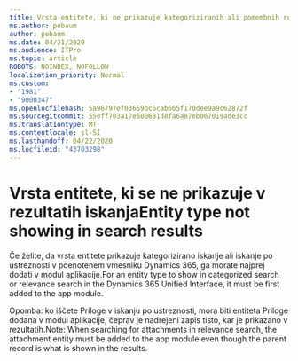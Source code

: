 ```yaml
---
title: Vrsta entitete, ki ne prikazuje kategoriziranih ali pomembnih rezultatov iskanja v programu Dynamics 365 Unified Interface
ms.author: pebaum
author: pebaum
ms.date: 04/21/2020
ms.audience: ITPro
ms.topic: article
ROBOTS: NOINDEX, NOFOLLOW
localization_priority: Normal
ms.custom:
- "1981"
- "9000347"
ms.openlocfilehash: 5a96797ef03659bc6cab665f170dee9a9c62872f
ms.sourcegitcommit: 55eff703a17e500681d8fa6a87eb067019ade3cc
ms.translationtype: MT
ms.contentlocale: sl-SI
ms.lasthandoff: 04/22/2020
ms.locfileid: "43703298"
---
```

# <a name="entity-type-not-showing-in-search-results"></a><span data-ttu-id="907c5-102">Vrsta entitete, ki se ne prikazuje v rezultatih iskanja</span><span class="sxs-lookup"><span data-stu-id="907c5-102">Entity type not showing in search results</span></span>

<span data-ttu-id="907c5-103">Če želite, da vrsta entitete prikazuje kategorizirano iskanje ali iskanje po ustreznosti v poenotenem vmesniku Dynamics 365, ga morate najprej dodati v modul aplikacije.</span><span class="sxs-lookup"><span data-stu-id="907c5-103">For an entity type to show in categorized search or relevance search in the Dynamics 365 Unified Interface, it must be first added to the app module.</span></span>

<span data-ttu-id="907c5-104">Opomba: ko iščete Priloge v iskanju po ustreznosti, mora biti entiteta Priloge dodana v modul aplikacije, čeprav je nadrejeni zapis tisto, kar je prikazano v rezultatih.</span><span class="sxs-lookup"><span data-stu-id="907c5-104">Note: When searching for attachments in relevance search, the attachment entity must be added to the app module even though the parent record is what is shown in the results.</span></span>
